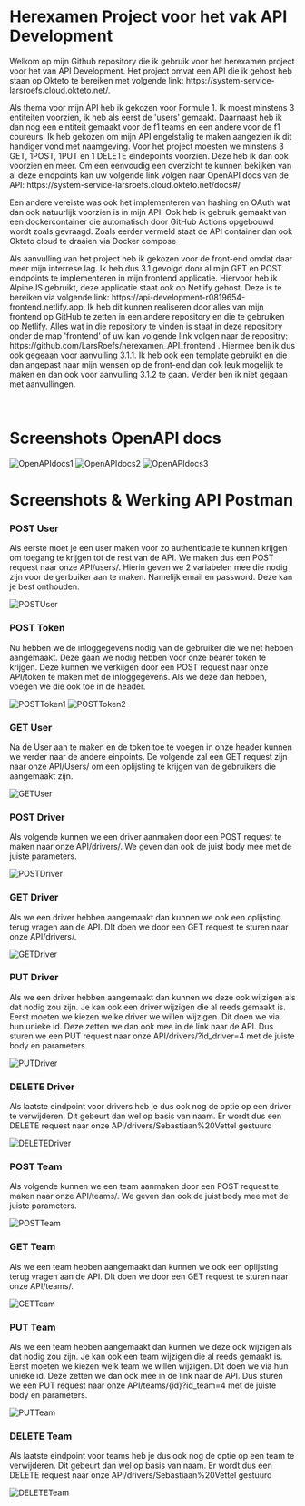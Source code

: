 <h1>Herexamen Project voor het vak API Development</h1>
<p>Welkom op mijn Github repository die ik gebruik voor het herexamen project voor het van API Development. Het project omvat een API die ik gehost heb staan op Okteto te bereiken met volgende link: https://system-service-larsroefs.cloud.okteto.net/.</p>
<p>Als thema voor mijn API heb ik gekozen voor Formule 1. Ik moest minstens 3 entiteiten voorzien, ik heb als eerst de 'users' gemaakt. Daarnaast heb ik dan nog een eintiteit gemaakt voor de f1 teams en een andere voor de f1 coureurs. Ik heb gekozen om mijn API engelstalig te maken aangezien ik dit handiger vond met naamgeving. Voor het project moesten we minstens 3 GET, 1POST, 1PUT en 1 DELETE eindepoints voorzien. Deze heb ik dan ook voorzien en meer. Om een eenvoudig een overzicht te kunnen bekijken van al deze eindpoints kan uw volgende link volgen naar OpenAPI docs van de API: https://system-service-larsroefs.cloud.okteto.net/docs#/</p>
<p>Een andere vereiste was ook het implementeren van hashing en OAuth wat dan ook natuurlijk voorzien is in mijn API. Ook heb ik gebruik gemaakt van een dockercontainer die automatisch door GitHub Actions opgebouwd wordt zoals gevraagd. Zoals eerder vermeld staat de API container dan ook Okteto cloud te draaien via Docker compose</p>
<p>Als aanvulling van het project heb ik gekozen voor de front-end omdat daar meer mijn interrese lag. Ik heb dus 3.1 gevolgd door al mijn GET en POST eindpoints te implementeren in mijn frontend applicatie. Hiervoor heb ik AlpineJS gebruikt, deze applicatie staat ook op Netlify gehost. Deze is te bereiken via volgende link: https://api-development-r0819654-frontend.netlify.app. Ik heb dit kunnen realiseren door alles van mijn frontend op GitHub te zetten in een andere repository en die te gebruiken op Netlify. Alles wat in die repository te vinden is staat in deze repository onder de map 'frontend' of uw kan volgende link volgen naar de repositry: https://github.com/LarsRoefs/herexamen_API_frontend . Hiermee ben ik dus ook gegeaan voor aanvulling 3.1.1. Ik heb ook een template gebruikt en die dan angepast naar mijn wensen op de front-end dan ook leuk mogelijk te maken en dan ook voor aanvulling 3.1.2 te gaan. Verder ben ik niet gegaan met aanvullingen.</p>
<br>
<h1>Screenshots OpenAPI docs</h1>

![OpenAPIdocs1](https://drive.google.com/uc?export=view&id=1njpqlGGowTSTsLIBKxK6iudZFqbwLyPt)
![OpenAPIdocs2](https://drive.google.com/uc?export=view&id=1MPA538JUUWahw2BSUyfnUds9hjs15Juq)
![OpenAPIdocs3](https://drive.google.com/uc?export=view&id=1ISgaDcL97mJPE_9SV3JD7EVMWSH-xube)

<h1>Screenshots & Werking API Postman</h1>
<h3>POST User</h3>
<p>Als eerste moet je een user maken voor zo authenticatie te kunnen krijgen om toegang te krijgen tot de rest van de API. We maken dus een POST request naar onze API/users/. Hierin geven we 2 variabelen mee die nodig zijn voor de gerbuiker aan te maken. Namelijk email en password. Deze kan je best onthouden.</p>

![POSTUser](https://drive.google.com/uc?export=view&id=1bLoafsoAIbz3_Gea4kMClYhJ0e95sa-x)

<h3>POST Token</h3>
<p>Nu hebben we de inloggegevens nodig van de gebruiker die we net hebben aangemaakt. Deze gaan we nodig hebben voor onze bearer token te krijgen. Deze kunnen we verkijgen door een POST request naar onze API/token te maken met de inloggegevens. Als we deze dan hebben, voegen we die ook toe in de header.</p>

![POSTToken1](https://drive.google.com/uc?export=view&id=1UvQkhqlYrqerGyxMpoPyRkeYUAQDvs-v)
![POSTToken2](https://drive.google.com/uc?export=view&id=1FQAUWmmZJzl-0wAHlN_TBSRo3HWu9o8K)

<h3>GET User</h3>
<p>Na de User aan te maken en de token toe te voegen in onze header kunnen we verder naar de andere einpoints. De volgende zal een GET request zijn naar onze API/Users/ om een oplijsting te krijgen van de gebruikers die aangemaakt zijn.</p>

![GETUser](https://drive.google.com/uc?export=view&id=1oe8es3MgcffY0Zh58b0cF2u7z0V54bEK)

<h3>POST Driver</h3>
<p>Als volgende kunnen we een driver aanmaken door een POST request te maken naar onze API/drivers/. We geven dan ook de juist body mee met de juiste parameters.</p>

![POSTDriver](https://drive.google.com/uc?export=view&id=1OrzYOU514G-EyDLiqp_yyRbFJOt_Oej4)

<h3>GET Driver</h3>
<p>Als we een driver hebben aangemaakt dan kunnen we ook een oplijsting terug vragen aan de API. DIt doen we door een GET request te sturen naar onze API/drivers/.</p>

![GETDriver](https://drive.google.com/uc?export=view&id=1oHSkpYfQC5j5NgSvkQCYqLF6JQMzLWqN)

<h3>PUT Driver</h3>
<p>Als we een driver hebben aangemaakt dan kunnen we deze ook wijzigen als dat nodig zou zijn. Je kan ook een driver wijzigen die al reeds gemaakt is. Eerst moeten we kiezen welke driver we willen wijzigen. Dit doen we via hun unieke id. Deze zetten we dan ook mee in de link naar de API. Dus sturen we een PUT request naar onze API/drivers/?id_driver=4 met de juiste body en parameters.</p>

![PUTDriver](https://drive.google.com/uc?export=view&id=1G3hz4uxUIAl64sBqnnDQ-E5fJKmTBeh4)

<h3>DELETE Driver</h3>
<p>Als laatste eindpoint voor drivers heb je dus ook nog de optie op een driver te verwijderen. Dit gebeurt dan wel op basis van naam. Er wordt dus een DELETE request naar onze APi/drivers/Sebastiaan%20Vettel gestuurd</p>

![DELETEDriver](https://drive.google.com/uc?export=view&id=1uXzK_59mt4wusbCWofjmaIiG1epqmHMD)

<h3>POST Team</h3>
<p>Als volgende kunnen we een team aanmaken door een POST request te maken naar onze API/teams/. We geven dan ook de juist body mee met de juiste parameters.</p>

![POSTTeam](https://drive.google.com/uc?export=view&id=1hB3sC1f5k_SHMUcb17ufLexio5QQRKRS)

<h3>GET Team</h3>
<p>Als we een team hebben aangemaakt dan kunnen we ook een oplijsting terug vragen aan de API. DIt doen we door een GET request te sturen naar onze API/teams/.</p>

![GETTeam](https://drive.google.com/uc?export=view&id=1PySk-NgXVh6AC_LUmiXJAun62eqEXxkp)

<h3>PUT Team</h3>
<p>Als we een team hebben aangemaakt dan kunnen we deze ook wijzigen als dat nodig zou zijn. Je kan ook een team wijzigen die al reeds gemaakt is. Eerst moeten we kiezen welk team we willen wijzigen. Dit doen we via hun unieke id. Deze zetten we dan ook mee in de link naar de API. Dus sturen we een PUT request naar onze API/teams/{id}?id_team=4 met de juiste body en parameters.</p>

![PUTTeam](https://drive.google.com/uc?export=view&id=1VncyLzWjH8gdByM2JyE0a8XgChFTYq9m)

<h3>DELETE Team</h3>
<p>Als laatste eindpoint voor teams heb je dus ook nog de optie op een team te verwijderen. Dit gebeurt dan wel op basis van naam. Er wordt dus een DELETE request naar onze APi/drivers/Sebastiaan%20Vettel gestuurd</p>

![DELETETeam](https://drive.google.com/uc?export=view&id=1RyfB4DxIDzBhbxbm6iKGafgJQ68XUnwD)

